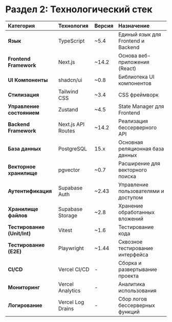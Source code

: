 # **Раздел 2: Технологический стек**

| Категория | Технология | Версия | Назначение |
| :---- | :---- | :---- | :---- |
| **Язык** | TypeScript | ~5.4 | Единый язык для Frontend и Backend |
| **Frontend Framework** | Next.js | ~14.2 | Основа веб-приложения (React) |
| **UI Компоненты** | shadcn/ui | ~0.8 | Библиотека UI компонентов |
| **Стилизация** | Tailwind CSS | ~3.4 | CSS фреймворк |
| **Управление состоянием** | Zustand | ~4.5 | State Manager для Frontend |
| **Backend Framework** | Next.js API Routes | ~14.2 | Реализация бессерверного API |
| **База данных** | PostgreSQL | 15.x | Основная реляционная база данных |
| **Векторное хранилище** | pgvector | ~0.7 | Расширение для векторного поиска |
| **Аутентификация** | Supabase Auth | ~2.43 | Управление пользователями и доступом |
| **Хранилище файлов** | Supabase Storage | ~2.8 | Хранение обработанных вложений |
| **Тестирование (Unit/Int)** | Vitest | ~1.6 | Тестирование кода |
| **Тестирование (E2E)** | Playwright | ~1.44 | Сквозное тестирование интерфейса |
| **CI/CD** | Vercel CI/CD | - | Сборка и развертывание проекта |
| **Мониторинг** | Vercel Analytics | - | Аналитика использования |
| **Логирование** | Vercel Log Drains | - | Сбор логов бессерверных функций | 